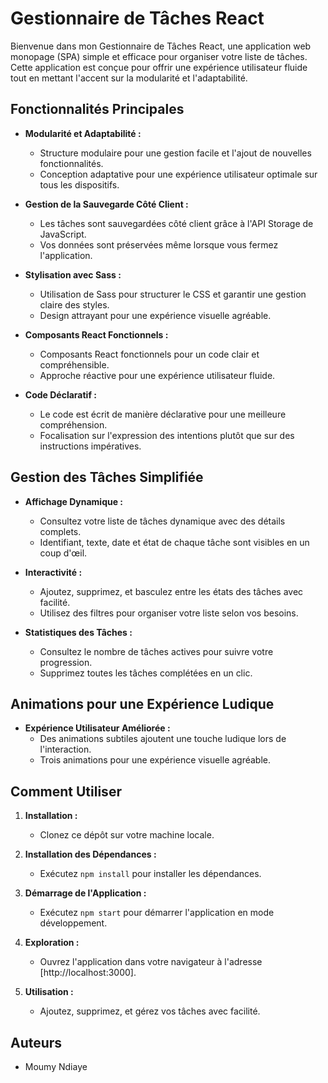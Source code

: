 # Gestionnaire de Tâches React

Bienvenue dans mon Gestionnaire de Tâches React, une application web monopage (SPA) simple et efficace pour organiser votre liste de tâches. Cette application est conçue pour offrir une expérience utilisateur fluide tout en mettant l'accent sur la modularité et l'adaptabilité.

## Fonctionnalités Principales

- **Modularité et Adaptabilité :**
  - Structure modulaire pour une gestion facile et l'ajout de nouvelles fonctionnalités.
  - Conception adaptative pour une expérience utilisateur optimale sur tous les dispositifs.

- **Gestion de la Sauvegarde Côté Client :**
  - Les tâches sont sauvegardées côté client grâce à l'API Storage de JavaScript.
  - Vos données sont préservées même lorsque vous fermez l'application.

- **Stylisation avec Sass :**
  - Utilisation de Sass pour structurer le CSS et garantir une gestion claire des styles.
  - Design attrayant pour une expérience visuelle agréable.

- **Composants React Fonctionnels :**
  - Composants React fonctionnels pour un code clair et compréhensible.
  - Approche réactive pour une expérience utilisateur fluide.

- **Code Déclaratif :**
  - Le code est écrit de manière déclarative pour une meilleure compréhension.
  - Focalisation sur l'expression des intentions plutôt que sur des instructions impératives.

## Gestion des Tâches Simplifiée

- **Affichage Dynamique :**
  - Consultez votre liste de tâches dynamique avec des détails complets.
  - Identifiant, texte, date et état de chaque tâche sont visibles en un coup d'œil.

- **Interactivité :**
  - Ajoutez, supprimez, et basculez entre les états des tâches avec facilité.
  - Utilisez des filtres pour organiser votre liste selon vos besoins.

- **Statistiques des Tâches :**
  - Consultez le nombre de tâches actives pour suivre votre progression.
  - Supprimez toutes les tâches complétées en un clic.

## Animations pour une Expérience Ludique

- **Expérience Utilisateur Améliorée :**
  - Des animations subtiles ajoutent une touche ludique lors de l'interaction.
  - Trois animations pour une expérience visuelle agréable.

## Comment Utiliser

1. **Installation :**
   - Clonez ce dépôt sur votre machine locale.

2. **Installation des Dépendances :**
   - Exécutez `npm install` pour installer les dépendances.

3. **Démarrage de l'Application :**
   - Exécutez `npm start` pour démarrer l'application en mode développement.

4. **Exploration :**
   - Ouvrez l'application dans votre navigateur à l'adresse [http://localhost:3000].

5. **Utilisation :**
   - Ajoutez, supprimez, et gérez vos tâches avec facilité.

## Auteurs

- Moumy Ndiaye

